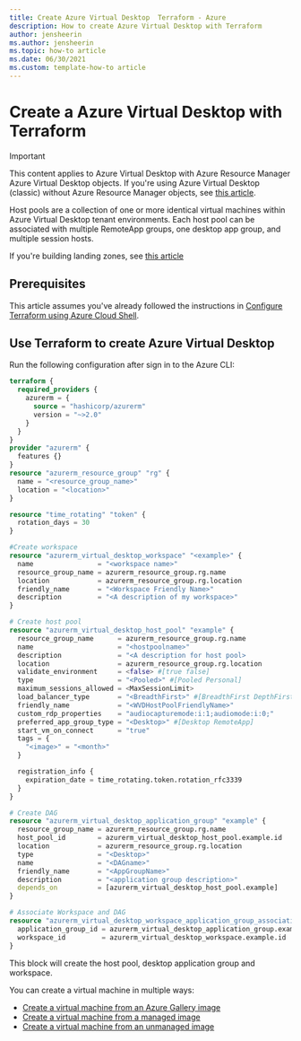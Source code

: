 ```yaml
---
title: Create Azure Virtual Desktop  Terraform - Azure
description: How to create Azure Virtual Desktop with Terraform
author: jensheerin
ms.author: jensheerin
ms.topic: how-to article
ms.date: 06/30/2021
ms.custom: template-how-to article 
---
```


# Create a Azure Virtual Desktop with Terraform

>[!IMPORTANT]
>This content applies to Azure Virtual Desktop with Azure Resource Manager Azure Virtual Desktop objects. If you're using Azure Virtual Desktop (classic) without Azure Resource Manager objects, see [this article](../virtual-desktop-fall-2019/create-host-pools-powershell-2019.md).

Host pools are a collection of one or more identical virtual machines within Azure Virtual Desktop tenant environments. Each host pool can be associated with multiple RemoteApp groups, one desktop app group, and multiple session hosts.

If you're building landing zones, see [this article](../cloud-adoption-framework/ready/landing-zone/terraform-landing-zone.md)


## Prerequisites

This article assumes you've already followed the instructions in [Configure Terraform using Azure Cloud Shell](../get-started-cloud-shell.md). 

## Use Terraform to create Azure Virtual Desktop 

Run the following configuration after sign in to the Azure CLI:

```terraform
terraform {
  required_providers {
    azurerm = {
      source = "hashicorp/azurerm"
      version = "~>2.0"
    }
  }
}
provider "azurerm" {
  features {}
}
resource "azurerm_resource_group" "rg" {
  name = "<resource_group_name>"
  location = "<location>"
}

resource "time_rotating" "token" {
  rotation_days = 30
}

#Create workspace
resource "azurerm_virtual_desktop_workspace" "<example>" {
  name                = "<workspace name>"
  resource_group_name = azurerm_resource_group.rg.name
  location            = azurerm_resource_group.rg.location
  friendly_name       = "<Workspace Friendly Name>"
  description         = "<A description of my workspace>"
}

# Create host pool
resource "azurerm_virtual_desktop_host_pool" "example" {
  resource_group_name      = azurerm_resource_group.rg.name
  name                     = "<hostpoolname>"
  description              = "<A description for host pool>
  location                 = azurerm_resource_group.rg.location
  validate_environment     = <false> #[true false]
  type                     = "<Pooled>" #[Pooled Personal]
  maximum_sessions_allowed = <MaxSessionLimit> 
  load_balancer_type       = "<BreadthFirst>" #[BreadthFirst DepthFirst]
  friendly_name            = "<WVDHostPoolFriendlyName>"
  custom_rdp_properties    = "audiocapturemode:i:1;audiomode:i:0;"
  preferred_app_group_type = "<Desktop>" #[Desktop RemoteApp]
  start_vm_on_connect      = "true"
  tags = {
    "<image>" = "<month>"
  }

  registration_info {
    expiration_date = time_rotating.token.rotation_rfc3339
  }
}

# Create DAG
resource "azurerm_virtual_desktop_application_group" "example" {
  resource_group_name = azurerm_resource_group.rg.name
  host_pool_id        = azurerm_virtual_desktop_host_pool.example.id
  location            = azurerm_resource_group.rg.location
  type                = "<Desktop>"
  name                = "<DAGname>"
  friendly_name       = "<AppGroupName>"
  description         = "<application group description>"
  depends_on          = [azurerm_virtual_desktop_host_pool.example]
}

# Associate Workspace and DAG
resource "azurerm_virtual_desktop_workspace_application_group_association" "example" {
  application_group_id = azurerm_virtual_desktop_application_group.example.id
  workspace_id         = azurerm_virtual_desktop_workspace.example.id
}

```

This block will create the host pool, desktop application group and workspace. 

You can create a virtual machine in multiple ways:

- [Create a virtual machine from an Azure Gallery image](../virtual-machines/windows/quick-create-portal.md#create-virtual-machine)
- [Create a virtual machine from a managed image](../virtual-machines/windows/create-vm-generalized-managed.md)
- [Create a virtual machine from an unmanaged image](https://github.com/Azure/azure-quickstart-templates/tree/master/101-vm-user-image-data-disks)

